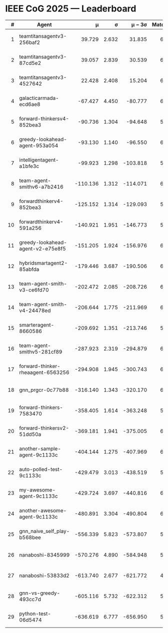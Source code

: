 # IEEE CoG 2025 — Leaderboard

| # | Agent | μ | σ | μ − 3σ | Matches | Updated |
|---:|---|---:|---:|---:|---:|---|
| 1 | teamtitansagentv3-256baf2 | 39.729 | 2.632 | 31.835 | 6408 | 2025-08-19 13:25 |
| 2 | teamtitansagentv3-87cd5e2 | 39.057 | 2.839 | 30.539 | 6512 | 2025-08-19 13:25 |
| 3 | teamtitansagentv3-4527642 | 22.428 | 2.408 | 15.204 | 6176 | 2025-08-19 13:25 |
| 4 | galacticarmada-ecd6ae8 | -67.427 | 4.450 | -80.777 | 6460 | 2025-08-19 13:25 |
| 5 | forward-thinkersv4-852bea3 | -90.736 | 1.304 | -94.648 | 5677 | 2025-08-19 13:25 |
| 6 | greedy-lookahead-agent-953a054 | -93.130 | 1.140 | -96.550 | 6096 | 2025-08-19 13:25 |
| 7 | intelligentagent-a1bfe3c | -99.923 | 1.298 | -103.818 | 5190 | 2025-08-19 13:25 |
| 8 | team-agent-smithv6-a7b2416 | -110.136 | 1.312 | -114.071 | 6100 | 2025-08-19 13:25 |
| 9 | forwardthinkerv4-852bea3 | -125.152 | 1.314 | -129.093 | 5102 | 2025-08-19 13:25 |
| 10 | forwardthinkerv4-591a256 | -140.921 | 1.951 | -146.773 | 5684 | 2025-08-19 13:25 |
| 11 | greedy-lookahead-agent-v2-e75e8f5 | -151.205 | 1.924 | -156.976 | 6556 | 2025-08-19 13:25 |
| 12 | hybridsmartagent2-85abfda | -179.446 | 3.687 | -190.506 | 6040 | 2025-08-19 13:25 |
| 13 | team-agent-smith-v3-ce6fd70 | -202.472 | 2.085 | -208.726 | 6842 | 2025-08-19 13:25 |
| 14 | team-agent-smith-v4-24478ed | -206.644 | 1.775 | -211.969 | 6662 | 2025-08-19 13:25 |
| 15 | smarteragent-8660586 | -209.692 | 1.351 | -213.746 | 5405 | 2025-08-19 13:25 |
| 16 | team-agent-smithv5-281cf89 | -287.923 | 2.319 | -294.879 | 6560 | 2025-08-19 13:25 |
| 17 | forward-thinker-rheaagent-6563256 | -294.908 | 1.945 | -300.743 | 6002 | 2025-08-19 13:25 |
| 18 | gnn_prgcr-0c77b88 | -316.140 | 1.343 | -320.170 | 6130 | 2025-08-19 13:25 |
| 19 | forward-thinkers-7583470 | -358.405 | 1.614 | -363.248 | 5740 | 2025-08-19 13:25 |
| 20 | forward-thinkersv2-51dd50a | -369.181 | 1.941 | -375.005 | 6562 | 2025-08-19 13:25 |
| 21 | another-sample-agent-9c1133c | -404.144 | 1.275 | -407.969 | 6240 | 2025-08-19 13:25 |
| 22 | auto-polled-test-9c1133c | -429.479 | 3.013 | -438.519 | 5900 | 2025-08-19 13:25 |
| 23 | my-awesome-agent-9c1133c | -429.724 | 3.697 | -440.816 | 6740 | 2025-08-19 13:25 |
| 24 | another-awesome-agent-9c1133c | -480.891 | 3.304 | -490.804 | 6860 | 2025-08-19 13:25 |
| 25 | gnn_naive_self_play-b568bee | -556.339 | 5.823 | -573.807 | 5260 | 2025-08-19 13:25 |
| 26 | nanaboshi-8345999 | -570.276 | 4.890 | -584.948 | 5440 | 2025-08-19 13:25 |
| 27 | nanaboshi-53833d2 | -613.740 | 2.677 | -621.772 | 4720 | 2025-08-19 13:25 |
| 28 | gnn-vs-greedy-493cc7d | -605.116 | 5.732 | -622.312 | 5280 | 2025-08-19 13:25 |
| 29 | python-test-06d5474 | -636.619 | 6.777 | -656.950 | 5090 | 2025-08-19 13:25 |

